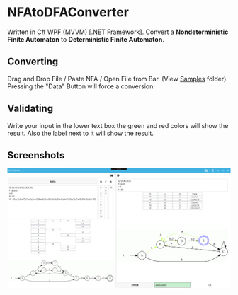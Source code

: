 # NFAtoDFAConverter

Written in C# WPF (MVVM) [.NET Framework].
Convert a **Nondeterministic Finite Automaton** to **Deterministic Finite Automaton**.

## Converting

Drag and Drop File / Paste NFA / Open File from Bar. (View [Samples](/Samples) folder)
Pressing the "Data" Button will force a conversion.

## Validating

Write your input in the lower text box the green and red colors will show the result.
Also the label next to it will show the result.

## Screenshots
![Window Screenshot](/Screenshots/10-states.png "Screenshot of result window")
